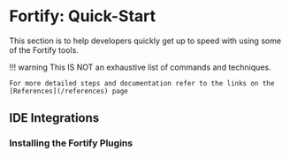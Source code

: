# Fortify: Quick-Start

This section is to help developers quickly get up to speed with using some of the Fortify tools.

!!! warning
    This IS NOT an exhaustive list of commands and techniques.

    For more detailed steps and documentation refer to the links on the [References](/references) page

## IDE Integrations

### Installing the Fortify Plugins